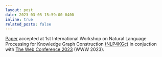 ```yaml
---
layout: post
date: 2023-03-05 15:59:00-0400
inline: true
related_posts: false
---
```


[Paper](https://arxiv.org/abs/2303.12320) accepted at 1st International Workshop on Natural Language Processing for Knowledge Graph Construction [(NLP4KGc)](https://sites.google.com/view/nlp4kg/home?authuser=0) in conjuction with [The Web Conference 2023](https://www2023.thewebconf.org) (WWW 2023).